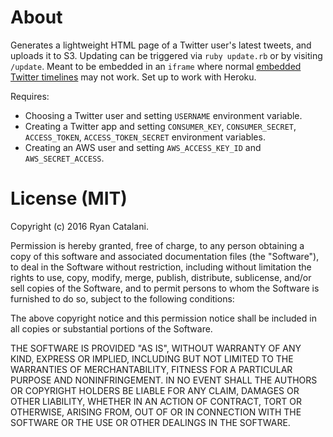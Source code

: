 # About

Generates a lightweight HTML page of a Twitter user's latest tweets, and uploads it to S3. Updating can be triggered via `ruby update.rb` or by visiting `/update`. Meant to be embedded in an `iframe` where normal [embedded Twitter timelines](https://support.twitter.com/articles/20170071) may not work. Set up to work with Heroku.

Requires:

- Choosing a Twitter user and setting `USERNAME` environment variable.
- Creating a Twitter app and setting `CONSUMER_KEY`, `CONSUMER_SECRET`, `ACCESS_TOKEN`, `ACCESS_TOKEN_SECRET` environment variables.
- Creating an AWS user and setting `AWS_ACCESS_KEY_ID` and `AWS_SECRET_ACCESS`.

# License (MIT)

Copyright (c) 2016 Ryan Catalani.

Permission is hereby granted, free of charge, to any person obtaining a copy of this software and associated documentation files (the "Software"), to deal in the Software without restriction, including without limitation the rights to use, copy, modify, merge, publish, distribute, sublicense, and/or sell copies of the Software, and to permit persons to whom the Software is furnished to do so, subject to the following conditions:

The above copyright notice and this permission notice shall be included in all copies or substantial portions of the Software.

THE SOFTWARE IS PROVIDED "AS IS", WITHOUT WARRANTY OF ANY KIND, EXPRESS OR IMPLIED, INCLUDING BUT NOT LIMITED TO THE WARRANTIES OF MERCHANTABILITY, FITNESS FOR A PARTICULAR PURPOSE AND NONINFRINGEMENT. IN NO EVENT SHALL THE AUTHORS OR COPYRIGHT HOLDERS BE LIABLE FOR ANY CLAIM, DAMAGES OR OTHER LIABILITY, WHETHER IN AN ACTION OF CONTRACT, TORT OR OTHERWISE, ARISING FROM, OUT OF OR IN CONNECTION WITH THE SOFTWARE OR THE USE OR OTHER DEALINGS IN THE SOFTWARE.